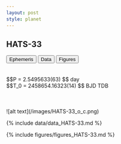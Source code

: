 ```yaml
---
layout: post
style: planet
---
```

<script src="../js/planets.js"></script>

## HATS-33

<!-- Tab links -->
<div class="tab">
<button class="tablinks" onclick="openCity(event, 'Ephemeris')">Ephemeris</button>
<button class="tablinks" onclick="openCity(event, 'Data')">Data</button>
<button class="tablinks" onclick="openCity(event, 'Figures')">Figures</button>
</div>

<!-- Tab content -->
<div id="Ephemeris" class="tabcontent" markdown="1">
<br/><br/>
$$P = 2.5495633(63) $$ day <br/>
$$T_0 = 2458654.16323(14) $$ BJD TDB
<br/><br/>
<br/><br/>
![alt text](/images/HATS-33_o_c.png)
</div>


<div id="Data" class="tabcontent" markdown="1">

{% include data/data_HATS-33.md %}

</div>

<div id="Figures" class="tabcontent" markdown="1">
{% include figures/figures_HATS-33.md %}
</div>


<script src="../js/tabs.js"></script>


